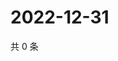 # 2022-12-31

共 0 条

<!-- BEGIN WEIBO -->
<!-- 最后更新时间 Sat Dec 31 2022 11:14:30 GMT+0800 (China Standard Time) -->

<!-- END WEIBO -->
